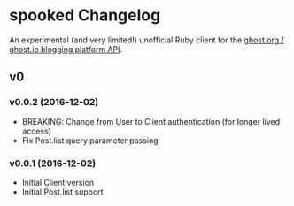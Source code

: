 # spooked Changelog

An experimental (and very limited!) unofficial Ruby client for the
[ghost.org / ghost.io blogging platform API](http://api.ghost.org/).

## v0

### v0.0.2 (2016-12-02)

- BREAKING: Change from User to Client authentication (for longer lived access)
- Fix Post.list query parameter passing

### v0.0.1 (2016-12-02)

- Initial Client version
- Initial Post.list support
